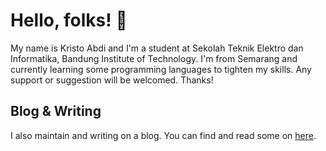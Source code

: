 # Hello, folks! 👋

My name is Kristo Abdi and I'm a student at Sekolah Teknik Elektro dan Informatika, Bandung Institute of Technology. I'm from Semarang and currently learning some programming languages to tighten my skills. Any support or suggestion will be welcomed. Thanks!

## Blog & Writing

I also maintain and writing on a blog. You can find and read some on [here](https://www.medium.com/kristabdi/).

<!--
**Zeus-s/Zeus-s** is a ✨ _special_ ✨ repository because its `README.md` (this file) appears on your GitHub profile.

Here are some ideas to get you started:

- 🔭 I’m currently studying at Institut Teknologi Bandung.
- 🌱 I’m currently learning C++ and Python.
- 💬 Ask me about ...

## Contact 

You can find me on [![LinkedIn][2.2]][2].

[2.2]: https://raw.githubusercontent.com/MartinHeinz/MartinHeinz/master/linkedin-3-16.png (LinkedIn icon without padding)
[2]: https://www.linkedin.com/in/kristabdi/

![](https://img.shields.io/badge/<Code>-<C++>-informational?style=flat&logo=<LOGO_NAME>&logoColor=white&color=2bbc8a)

> _Everyone knows what they're doing, some know how they do it, but very few know why they do what they're doing. Purpose gives us strength that ambition cannot provide._
